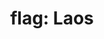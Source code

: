 ---
layout: smileys&emotion
title: "flag: Laos"
emoji: flag_laos
permalink: 🇱🇦.html
image: assets/img/3moji/flag_laos.png
---